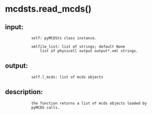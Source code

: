 # mcdsts.read_mcds()


## input:
```
            self: pyMCDSts class instance.

            xmlfile_list: list of strings; default None
                list of physicell output output*.xml strings.

```

## output:
```
            self.l_mcds: list of mcds objects

```

## description:
```
            the function returns a list of mcds objects loaded by
            pyMCDS calls.
        
```